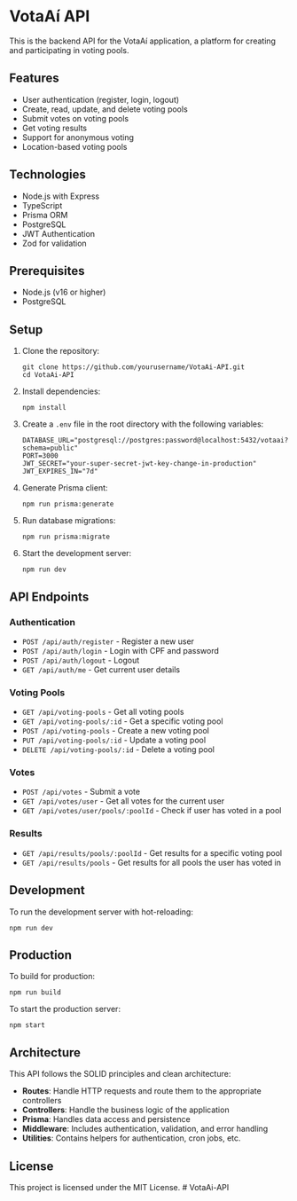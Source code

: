 # VotaAí API

This is the backend API for the VotaAí application, a platform for creating and participating in voting pools.

## Features

- User authentication (register, login, logout)
- Create, read, update, and delete voting pools
- Submit votes on voting pools
- Get voting results
- Support for anonymous voting
- Location-based voting pools

## Technologies

- Node.js with Express
- TypeScript
- Prisma ORM
- PostgreSQL
- JWT Authentication
- Zod for validation

## Prerequisites

- Node.js (v16 or higher)
- PostgreSQL

## Setup

1. Clone the repository:

   ```
   git clone https://github.com/yourusername/VotaAi-API.git
   cd VotaAi-API
   ```

2. Install dependencies:

   ```
   npm install
   ```

3. Create a `.env` file in the root directory with the following variables:

   ```
   DATABASE_URL="postgresql://postgres:password@localhost:5432/votaai?schema=public"
   PORT=3000
   JWT_SECRET="your-super-secret-jwt-key-change-in-production"
   JWT_EXPIRES_IN="7d"
   ```

4. Generate Prisma client:

   ```
   npm run prisma:generate
   ```

5. Run database migrations:

   ```
   npm run prisma:migrate
   ```

6. Start the development server:
   ```
   npm run dev
   ```

## API Endpoints

### Authentication

- `POST /api/auth/register` - Register a new user
- `POST /api/auth/login` - Login with CPF and password
- `POST /api/auth/logout` - Logout
- `GET /api/auth/me` - Get current user details

### Voting Pools

- `GET /api/voting-pools` - Get all voting pools
- `GET /api/voting-pools/:id` - Get a specific voting pool
- `POST /api/voting-pools` - Create a new voting pool
- `PUT /api/voting-pools/:id` - Update a voting pool
- `DELETE /api/voting-pools/:id` - Delete a voting pool

### Votes

- `POST /api/votes` - Submit a vote
- `GET /api/votes/user` - Get all votes for the current user
- `GET /api/votes/user/pools/:poolId` - Check if user has voted in a pool

### Results

- `GET /api/results/pools/:poolId` - Get results for a specific voting pool
- `GET /api/results/pools` - Get results for all pools the user has voted in

## Development

To run the development server with hot-reloading:

```
npm run dev
```

## Production

To build for production:

```
npm run build
```

To start the production server:

```
npm start
```

## Architecture

This API follows the SOLID principles and clean architecture:

- **Routes**: Handle HTTP requests and route them to the appropriate controllers
- **Controllers**: Handle the business logic of the application
- **Prisma**: Handles data access and persistence
- **Middleware**: Includes authentication, validation, and error handling
- **Utilities**: Contains helpers for authentication, cron jobs, etc.

## License

This project is licensed under the MIT License.
#   V o t a A i - A P I  
 